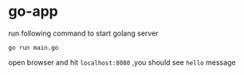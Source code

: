 # go-app

run following command to start golang server

```
go run main.go
```
open browser and hit `localhost:8080` ,you should see `hello` message
